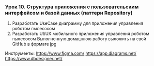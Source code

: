 ### Урок 10. Структура приложения с пользовательским интерфейсом и базой данных (паттерн Repository)
1. Разработать UseCase диаграмму для приложения управления роботом пылесосом
2. Разработать UI/UX мобильного приложения управления роботом пылесосом
Выполненную домашнюю работу выложить на свой GitHub в формате jpg

Инструменты:
https://www.figma.com/
https://app.diagrams.net/
https://www.dbdesigner.net/